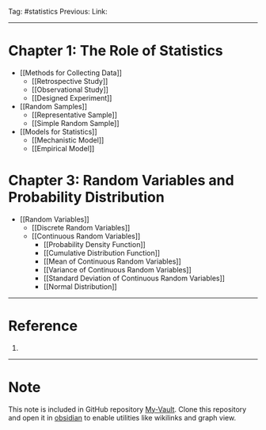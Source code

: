 Tag: #statistics
Previous: 
Link: 

---

# Chapter 1: The Role of Statistics

- [[Methods for Collecting Data]]
	- [[Retrospective Study]]
	- [[Observational Study]]
	- [[Designed Experiment]]
- [[Random Samples]]
	- [[Representative Sample]]
	- [[Simple Random Sample]]
- [[Models for Statistics]]
	- [[Mechanistic Model]]
	- [[Empirical Model]]

# Chapter 3: Random Variables and Probability Distribution

- [[Random Variables]]
	- [[Discrete Random Variables]]
	- [[Continuous Random Variables]]
		- [[Probability Density Function]]
		- [[Cumulative Distribution Function]]
		- [[Mean of Continuous Random Variables]]
		- [[Variance of Continuous Random Variables]]
		- [[Standard Deviation of Continuous Random Variables]]
		- [[Normal Distribution]]

---

# Reference

1. 

---

# Note

This note is included in GitHub repository [My-Vault](https://github.com/LittleD3092/My-Vault.git). Clone this repository and open it in [obsidian](https://obsidian.md/) to enable utilities like wikilinks and graph view.